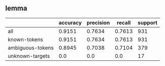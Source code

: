 
## lemma

|                  | accuracy | precision | recall | support |
|------------------|----------|-----------|--------|---------|
| all              | 0.9151   | 0.7634    | 0.7613 | 931     |
| known-tokens     | 0.9151   | 0.7634    | 0.7613 | 931     |
| ambiguous-tokens | 0.8945   | 0.7038    | 0.7104 | 379     |
| unknown-targets  | 0.0      | 0.0       | 0.0    | 17      |


